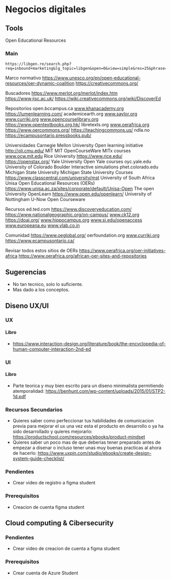 
# Negocios digitales

## Tools
Open Educational Resources

### Main
```
https://libgen.re/search.php?req=inbound+marketing&lg_topic=libgen&open=0&view=simple&res=25&phrase=1&column=def
```


Marco normativo
https://www.unesco.org/en/open-educational-resources/oer-dynamic-coalition
https://creativecommons.org/

Buscadores
https://www.merlot.org/merlot/index.htm
https://www.jisc.ac.uk/
https://wiki.creativecommons.org/wiki/DiscoverEd

Repositorios
open.bccampus.ca
www.khanacademy.org
https://lumenlearning.com/
academicearth.org
www.saylor.org
www.curriki.org
www.opencourselibrary.org 
https://www.opentextbooks.org.hk/
libretexts.org
www.oerafrica.org
https://www.oercommons.org/
https://teachingcommons.us/
ndla.no
https://ecampusontario.pressbooks.pub/

Universidades
Carnegie Mellon University
Open learning initiative
http://oli.cmu.edu/
MIT
MIT OpenCourseWare
MITx courses
www.ocw.mit.edu
Rice University
https://www.rice.edu/
https://openstax.org/
Yale University
Open Yale courses
oyc.yale.edu
University of Colorado Boulder
Interactive simulations
phet.colorado.edu
Michigan State University
Michigan State University Courses
https://www.classcentral.com/university/mst
University of South Africa
Unisa Open Educational Resources (OERs)
https://www.unisa.ac.za/sites/corporate/default/Unisa-Open
The open University
OpenLearn
https://www.open.edu/openlearn/
University of Nottingham
U-Now Open Courseware

Recursos
ed.ted.com
https://www.discoveryeducation.com/
https://www.nationalgeographic.org/on-campus/
www.ck12.org
https://doaj.org/
www.hippocampus.org
www.si.edu/openaccess
www.europeana.eu
www.vlab.co.in

Comunidad
https://www.oeglobal.org/
oerfoundation.org
www.curriki.org
https://www.ecampusontario.ca/

Revisar todos estos sitios de OERs
https://www.oerafrica.org/oer-initiatives-africa
https://www.oerafrica.org/african-oer-sites-and-repositories



## Sugerencias
- No tan tecnico, solo lo suficiente.
- Mas dado a los conceptos.

## Diseno UX/UI
### UX
#### Libro
- https://www.interaction-design.org/literature/book/the-encyclopedia-of-human-computer-interaction-2nd-ed

### UI
#### Libro
- Parte teorica y muy bien escrito para un diseno minimalista permitiendo atemporalidad: https://benhunt.com/wp-content/uploads/2015/01/STP2-1d.pdf

### Recursos Secundarios
- Quieres saber como perfeccionar tus habilidades de comunicacion previa para mejorar el ux una vez esta el producto en desarrollo o ya ha sido desarrollado y quieres mejorarlo:  https://productschool.com/resources/ebooks/product-mindset 
- Quieres saber un poco mas de que deberias tener preparado antes de empezar a disenar o incluso tener unas muy buenas practicas al ahora de hacerlo: https://www.uxpin.com/studio/ebooks/create-design-system-guide-checklist/


### Pendientes
- Crear video de registro a figma student
### Prerequisitos
- Creacion de cuenta figma student

## Cloud computing & Cibersecurity

### Pendientes
- Crear video de creacion de cuenta a figma student

### Prerequisitos

- Crear cuenta de Azure Student